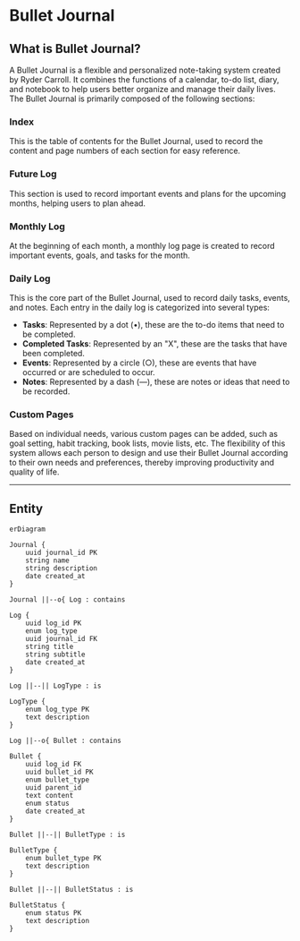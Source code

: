 # Bullet Journal

## What is Bullet Journal?

A Bullet Journal is a flexible and personalized note-taking system created by Ryder Carroll. It combines the functions of a calendar, to-do list, diary, and notebook to help users better organize and manage their daily lives. The Bullet Journal is primarily composed of the following sections: 

### Index 
This is the table of contents for the Bullet Journal, used to record the content and page numbers of each section for easy reference. 

### Future Log 
This section is used to record important events and plans for the upcoming months, helping users to plan ahead. 

### Monthly Log 
At the beginning of each month, a monthly log page is created to record important events, goals, and tasks for the month. 

### Daily Log 
This is the core part of the Bullet Journal, used to record daily tasks, events, and notes. Each entry in the daily log is categorized into several types: 
- **Tasks**: Represented by a dot (•), these are the to-do items that need to be completed. 
- **Completed Tasks**: Represented by an "X", these are the tasks that have been completed. 
- **Events**: Represented by a circle (○), these are events that have occurred or are scheduled to occur. 
- **Notes**: Represented by a dash (—), these are notes or ideas that need to be recorded. 
  
### Custom Pages 
Based on individual needs, various custom pages can be added, such as goal setting, habit tracking, book lists, movie lists, etc. The flexibility of this system allows each person to design and use their Bullet Journal according to their own needs and preferences, thereby improving productivity and quality of life.

---

## Entity

```mermaid
erDiagram

Journal {
    uuid journal_id PK
    string name
    string description
    date created_at
}

Journal ||--o{ Log : contains

Log {
    uuid log_id PK
    enum log_type
    uuid journal_id FK
    string title
    string subtitle
    date created_at
}

Log ||--|| LogType : is

LogType {
    enum log_type PK
    text description
}

Log ||--o{ Bullet : contains

Bullet {
    uuid log_id FK
    uuid bullet_id PK
    enum bullet_type
    uuid parent_id
    text content
    enum status
    date created_at
}

Bullet ||--|| BulletType : is

BulletType {
    enum bullet_type PK
    text description
}

Bullet ||--|| BulletStatus : is

BulletStatus {
    enum status PK
    text description
}
```